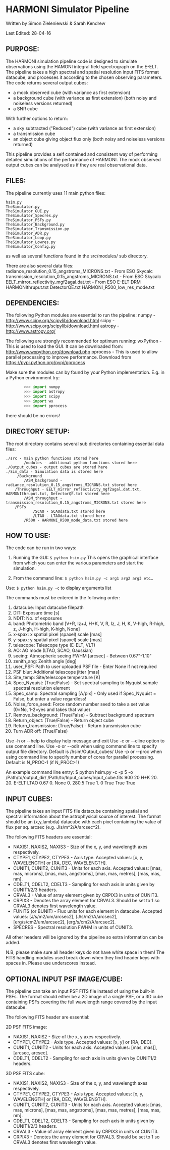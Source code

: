 # HARMONI Simulator Pipeline

Written by Simon Zieleniewski & Sarah Kendrew

Last Edited: 28-04-16


## PURPOSE:

The HARMONI simulation pipeline code is designed to simulate observations using the HAMONI integral field spectrograph on the E-ELT. The pipeline takes a high spectral and spatial resolution input FITS format datacube, and processes it according to the chosen observing parameters. The code returns several output cubes:
 - a mock observed cube (with variance as first extension)
 - a background cube (with variance as first extension) (both noisy and noiseless versions returned)
 - a SNR cube

With further options to return:
 - a sky subtracted ("Reduced") cube (with variance as first extension)
 - a transmission cube
 - an object cube giving object flux only (both noisy and noiseless versions returned)

This pipeline provides a self contained and consistent way of performing detailed simulations of the performance of HARMONI. The mock observed output cubes can be analysed as if they are real observational data.


## FILES:

The pipeline currently uses 11 main python files:
```
hsim.py
TheSimulator.py
TheSimulator_GUI.py
TheSimulator_Specres.py
TheSimulator_PSFs.py
TheSimulator_Background.py
TheSimulator_Transmission.py
TheSimulator_ADR.py
TheSimulator_Loop.py
TheSimulator_Lowres.py
TheSimulator_Config.py
```

as well as several functions found in the src/modules/ sub directory.

There are also several data files:
radiance_resolution_0.15_angstroms_MICRONS.txt - From ESO Skycalc
transmission_resolution_0.15_angstroms_MICRONS.txt - From ESO Skycalc
EELT_mirror_reflectivity_mgf2agal.dat.txt - From ESO E-ELT DRM
HARMONIthruput.txt
DetectorQE.txt
HARMONI_R500_low_res_mode.txt


## DEPENDENCIES:

The following Python modules are essential to run the pipeline:
numpy - http://www.scipy.org/scipylib/download.html
scipy - http://www.scipy.org/scipylib/download.html
astropy - http://www.astropy.org/

The following are strongly recommended for optimum running:
wxPython - This is used to load the GUI. It can be downloaded from: http://www.wxpython.org/download.php
pprocess - This is used to allow parallel processing to improve performance. Download from https://pypi.python.org/pypi/pprocess


Make sure the modules can by found by your Python implementation. E.g. in a Python environment try:
```python
        >>> import numpy
        >>> import astropy
        >>> import scipy
        >>> import wx
        >>> import pprocess
```

there should be no errors!


## DIRECTORY SETUP:

The root directory contains several sub directories containing essential data files:

```
./src - main python functions stored here
        /modules - additional python functions stored here
./Output_cubes - output cubes are stored here
./Sim_data - Simulation data is stored here
	 /Background
		/ASM_background - radiance_resolution_0.15_angstroms_MICRONS.txt stored here
	/Throughput - EELT_mirror_reflectivity_mgf2agal.dat.txt, HARMONIthruput.txt, DetectorQE.txt stored here
		/ASM_throughput - transmission_resolution_0.15_angstroms_MICRONS.txt stored here
	/PSFs
	        /SCAO - SCAOdata.txt stored here
	        /LTAO - LTAOdata.txt stored here
        /R500 - HARMONI_R500_mode_data.txt stored here
```

## HOW TO USE:

The code can be run in two ways:

1. Running the GUI:
``$ python hsim.py``
This opens the graphical interface from which you can enter the various parameters and start the simulation.

2. From the command line:
``$ python hsim.py -c arg1 arg2 arg3 etc…``

Use:
``$ python hsim.py -c``
to display arguments list
	
The commands must be entered in the following order:

1. datacube: Input datacube filepath
2. DIT: Exposure time [s]
3. NDIT: No. of exposures
4. band: Photometric band [V+R, Iz+J, H+K, V, R, Iz, J, H, K, V-high, R-high, z, J-high, H-high, K-high, None]
5. x-spax: x spatial pixel (spaxel) scale [mas]
6. y-spax: y spatial pixel (spaxel) scale [mas]
7. telescope: Telescope type (E-ELT, VLT)
8. AO: AO mode (LTAO, SCAO, Gaussian)
9. seeing: Atmospheric seeing FWHM [arcsec] - Between 0.67"-1.10"
10. zenith_ang: Zenith angle [deg]
11. user_PSF: Path to user uploaded PSF file - Enter None if not required
12. PSF blur: Additional telescope jitter [mas]
13. Site_temp: Site/telescope temperature [K]
14. Spec_Nyquist: (True/False) - Set spectral sampling to Nyquist sample spectral resolution element
15. Spec_samp: Spectral sampling [A/pix] - Only used if Spec_Nyquist = False, but enter a value regardless!
16. Noise_force_seed: Force random number seed to take a set value (0=No, 1-2=yes and takes that value)
17. Remove_background: (True/False) - Subtract background spectrum
18. Return_object: (True/False) - Return object cube
19. Return_transmission: (True/False) - Return transmission cube
20. Turn ADR off: (True/False)

Use -h or --help to display help message and exit
Use -c or --cline option to use command line.
Use -o or --odir when using command line to specify output file directory. Default is /hsim/Output_cubes/
Use -p or --proc when using command line to specify number of cores for parallel processing. Default is N_PROC-1 (if N_PROC>1)

An example command line entry:
$ python hsim.py -c -p 5 -o /Path/to/output_dir/ /Path/to/Input_cubes/Input_cube.fits 900 20 H+K 20. 20. E-ELT LTAO 0.67 0. None 0. 280.5 True 1. 0 True True True


## INPUT CUBES:

The pipeline takes an input FITS file datacube containing spatial and spectral information about the astrophysical source of interest. The format should be an (x,y,lambda) datacube with each pixel containing the value of flux per sq. arcsec (e.g. J/s/m^2/A/arcsec^2).

The following FITS headers are essential:

- NAXIS1, NAXIS2, NAXIS3 - Size of the x, y, and wavelength axes respectively.
- CTYPE1, CTYPE2, CTYPE3 - Axis type. Accepted values: [x, y, WAVELENGTH] or [RA, DEC, WAVELENGTH].
- CUNIT1, CUNIT2, CUNIT3 - Units for each axis. Accepted values: [mas, mas, microns], [mas, mas, angstroms], [mas, mas, metres], [mas, mas, nm].
- CDELT1, CDELT2, CDELT3 - Sampling for each axis in units given by CUNIT1/2/3 headers.
- CRVAL3 - Value of array element given by CRPIX3 in units of CUNIT3.
- CRPIX3 - Denotes the array element for CRVAL3. Should be set to 1 so CRVAL3 denotes first wavelength value.
- FUNITS (or BUNIT) - Flux units for each element in datacube. Accepted values: [J/s/m2/um/arcsec2], [J/s/m2/A/arcsec2], [erg/s/cm2/um/arcsec2], [erg/s/cm2/A/arcsec2].
- SPECRES - Spectral resolution FWHM in units of CUNIT3.

All other headers will be ignored by the pipeline so extra information can be added.

N.B, please make sure all header keys do not have white space in them! The FITS handling modules used break down when they find header keys with spaces in. Please use underscores instead.


## OPTIONAL INPUT PSF IMAGE/CUBE:

The pipeline can take an input PSF FITS file instead of using the built-in PSFs. The format should either be a 2D image of a single PSF, or a 3D cube containing PSFs covering the full wavelength range covered by the input datacube.

The following FITS header are essential:

2D PSF FITS image:
- NAXIS1, NAXIS2 - Size of the x, y axes respectively.
- CTYPE1, CTYPE2 - Axis type. Accepted values: [x, y] or [RA, DEC].
- CUNIT1, CUNIT2 - Units for each axis. Accepted values: [mas, mas]], [arcsec, arcsec].
- CDELT1, CDELT2 - Sampling for each axis in units given by CUNIT1/2 headers.

3D PSF FITS cube:
- NAXIS1, NAXIS2, NAXIS3 - Size of the x, y, and wavelength axes respectively.
- CTYPE1, CTYPE2, CTYPE3 - Axis type. Accepted values: [x, y, WAVELENGTH] or [RA, DEC, WAVELENGTH].
- CUNIT1, CUNIT2, CUNIT3 - Units for each axis. Accepted values: [mas, mas, microns], [mas, mas, angstroms], [mas, mas, metres], [mas, mas, nm].
- CDELT1, CDELT2, CDELT3 - Sampling for each axis in units given by CUNIT1/2/3 headers.
- CRVAL3 - Value of array element given by CRPIX3 in units of CUNIT3.
- CRPIX3 - Denotes the array element for CRVAL3. Should be set to 1 so CRVAL3 denotes first wavelength value.





